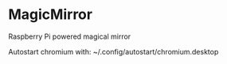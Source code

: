 # MagicMirror
Raspberry Pi powered magical mirror

Autostart chromium with:
~/.config/autostart/chromium.desktop
